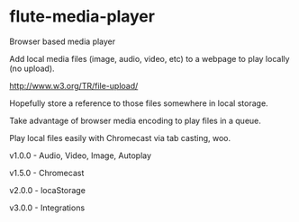 # flute-media-player
Browser based media player

Add local media files (image, audio, video, etc) to a webpage to play locally (no upload).

http://www.w3.org/TR/file-upload/

Hopefully store a reference to those files somewhere in local storage.

Take advantage of browser media encoding to play files in a queue.

Play local files easily with Chromecast via tab casting, woo.



v1.0.0 - Audio, Video, Image, Autoplay


v1.5.0 - Chromecast


v2.0.0 - locaStorage


v3.0.0 - Integrations
